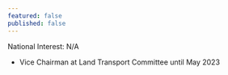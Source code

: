 ```yaml
---
featured: false
published: false
---
```

National Interest: N/A

* Vice Chairman at Land Transport Committee until May 2023

